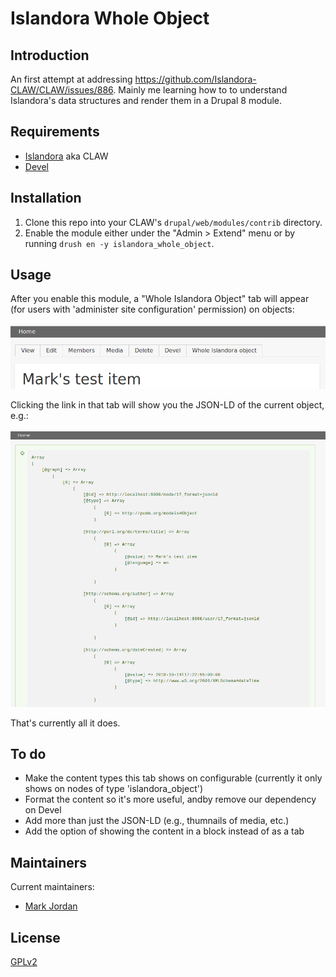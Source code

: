 # Islandora Whole Object

## Introduction

An first attempt at addressing https://github.com/Islandora-CLAW/CLAW/issues/886. Mainly me learning how to to understand Islandora's data structures and render them in a Drupal 8 module.

## Requirements

* [Islandora](https://github.com/Islandora-CLAW/islandora) aka CLAW
* [Devel](https://www.drupal.org/project/devel)

## Installation

1. Clone this repo into your CLAW's `drupal/web/modules/contrib` directory.
1. Enable the module either under the "Admin > Extend" menu or by running `drush en -y islandora_whole_object`.

## Usage

After you enable this module, a "Whole Islandora Object" tab will appear (for users with 'administer site configuration' permission) on objects:

![Whole object menu tab](docs/menu.png)

Clicking the link in that tab will show you the JSON-LD of the current object, e.g.:

![JSON-LD](docs/jsonld.png)

That's currently all it does.

## To do

* Make the content types this tab shows on configurable (currently it only shows on nodes of type 'islandora_object')
* Format the content so it's more useful, andby remove our dependency on Devel
* Add more than just the JSON-LD (e.g., thumnails of media, etc.)
* Add the option of showing the content in a block instead of as a tab

## Maintainers

Current maintainers:

* [Mark Jordan](https://github.com/mjordan)

## License

[GPLv2](http://www.gnu.org/licenses/gpl-2.0.txt)

